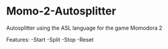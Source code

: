 # Momo-2-Autosplitter
Autosplitter using the ASL language for the game Momodora 2

Features:
-Start
-Split
-Stop
-Reset
